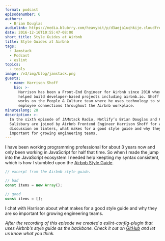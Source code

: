 ```yaml
---
format: podcast
episodenumber: 6
authors:
  - Brian Douglas
audiolink: https://media.blubrry.com/heavybit/p/d3aeja1uqhkije.cloudfront.net/podcasts/jamstack-radio/20160907-jamstack-radio-005.mp3
date: 2016-12-16T10:55:47-08:00
short_title: Style Guides at Airbnb
title: Style Guides at Airbnb
tags:
  - Jamstack
  - Podcast
  - eslint
topics:
  - tools
image: /v3/img/blog/jamstack.png
guests:
  - name: Harrison Shoff
    bio: >-
      Harrison has been a Front-End Engineer for Airbnb since 2010 where he
      helped build developer-based projects including airbnb.io. Shoff currently
      works on the People & Culture team where he uses technology to strengthen
      employee connections throughout the Airbnb workplace.
minuteslong: 28
description: >-
  In the sixth episode of JAMstack Radio, Netlify’s Brian Douglas and Cassandra
  Salisbury are joined by Airbnb Frontend Engineer Harrison Shoff for a
  discussion on linters, what makes for a good style guide and why they are so
  important for growing engineering teams.
---
```


I have been working programming professional for about 3 years now and
only been working in JavaScript for half that time. So when I made the
jump into the JavaScript ecosystem I needed help keepting my syntax consistent, which is how
I stumbled upon the [Airbnb Style Guide](http://airbnb.io/javascript/).

```js
// excerpt from the Airbnb style guide.

// bad
const items = new Array();

// good
const items = [];
```

I chat with Harrison about what makes for a good style guide and why they are so
important for growing engineering teams.

*After the recording of this episode we created a eslint-config-plugin that uses Airbnb's style guide as the backbone. Check it out on
[GitHub](https://github.com/netlify/eslint-config-netlify) and let us
know what you think.*
